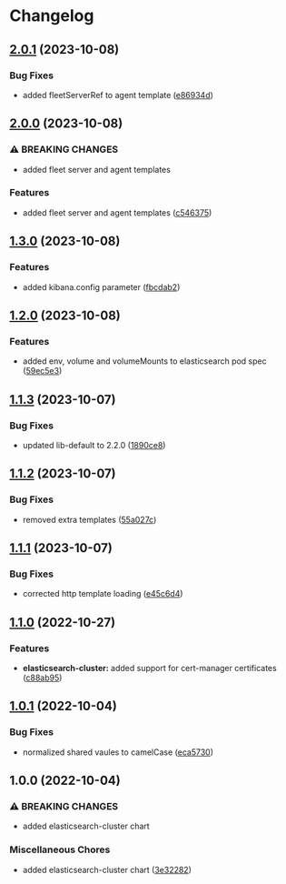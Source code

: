 # Changelog

## [2.0.1](https://github.com/ptonini/helm-charts/compare/elasticsearch-cluster-v2.0.0...elasticsearch-cluster-v2.0.1) (2023-10-08)


### Bug Fixes

* added fleetServerRef to agent template ([e86934d](https://github.com/ptonini/helm-charts/commit/e86934d358dc4e77f9eb342435d844aa3c7478ab))

## [2.0.0](https://github.com/ptonini/helm-charts/compare/elasticsearch-cluster-v1.3.0...elasticsearch-cluster-v2.0.0) (2023-10-08)


### ⚠ BREAKING CHANGES

* added fleet server and agent templates

### Features

* added fleet server and agent templates ([c546375](https://github.com/ptonini/helm-charts/commit/c546375eabe0325ad3bc22091f37b633e34e0fcd))

## [1.3.0](https://github.com/ptonini/helm-charts/compare/elasticsearch-cluster-v1.2.0...elasticsearch-cluster-v1.3.0) (2023-10-08)


### Features

* added kibana.config parameter ([fbcdab2](https://github.com/ptonini/helm-charts/commit/fbcdab22eacd76a65fa012975753d5c03f08a659))

## [1.2.0](https://github.com/ptonini/helm-charts/compare/elasticsearch-cluster-v1.1.3...elasticsearch-cluster-v1.2.0) (2023-10-08)


### Features

* added env, volume and volumeMounts to elasticsearch pod spec ([59ec5e3](https://github.com/ptonini/helm-charts/commit/59ec5e310aa19e5d987d2d531f78dcb2fffcf7a3))

## [1.1.3](https://github.com/ptonini/helm-charts/compare/elasticsearch-cluster-v1.1.2...elasticsearch-cluster-v1.1.3) (2023-10-07)


### Bug Fixes

* updated lib-default to 2.2.0 ([1890ce8](https://github.com/ptonini/helm-charts/commit/1890ce828c2d0b062e0fbcc7b44667cfcc2b4932))

## [1.1.2](https://github.com/ptonini/helm-charts/compare/elasticsearch-cluster-v1.1.1...elasticsearch-cluster-v1.1.2) (2023-10-07)


### Bug Fixes

* removed extra templates ([55a027c](https://github.com/ptonini/helm-charts/commit/55a027ca056c40ab767d3bf5db86e82cc6c9c951))

## [1.1.1](https://github.com/ptonini/helm-charts/compare/elasticsearch-cluster-v1.1.0...elasticsearch-cluster-v1.1.1) (2023-10-07)


### Bug Fixes

* corrected http template loading ([e45c6d4](https://github.com/ptonini/helm-charts/commit/e45c6d486cf2d97bcb051418100e960dec35b720))

## [1.1.0](https://github.com/ptonini/helm-charts/compare/elasticsearch-cluster-v1.0.1...elasticsearch-cluster-v1.1.0) (2022-10-27)


### Features

* **elasticsearch-cluster:** added support for cert-manager certificates ([c88ab95](https://github.com/ptonini/helm-charts/commit/c88ab95e017bb49ed5501aa519a0028daf7cac1e))

## [1.0.1](https://github.com/ptonini/helm-charts/compare/elasticsearch-cluster-v1.0.0...elasticsearch-cluster-v1.0.1) (2022-10-04)


### Bug Fixes

* normalized shared vaules to camelCase ([eca5730](https://github.com/ptonini/helm-charts/commit/eca5730cd50a1cd4b2d8226f54046b0bba4e5a86))

## 1.0.0 (2022-10-04)


### ⚠ BREAKING CHANGES

* added elasticsearch-cluster chart

### Miscellaneous Chores

* added elasticsearch-cluster chart ([3e32282](https://github.com/ptonini/helm-charts/commit/3e32282b4556228b0db8b809ce71b62f2d738a7a))

